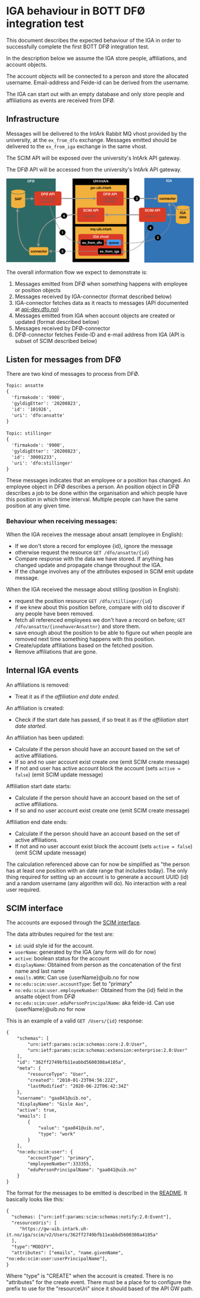# IGA behaviour in BOTT DFØ integration test

This document describes the expected behaviour of the IGA in order to successfully complete
the first BOTT DFØ integration test.

In the description below we assume the IGA store people, affiliations, and account objects.

The account objects will be connected to a person and store the allocated username.
Email-address and Feide-id can be derived from the username.

The IGA can start out with an empty database and only store people and affiliations as
events are received from DFØ.

## Infrastructure

Messages will be delivered to the IntArk Rabbit MQ vhost provided by the
university, at the `ex_from_dfo` exchange. Messages emitted should be delivered
to the `ex_from_iga` exchange in the same vhost.

The SCIM API will be exposed over the university's IntArk API gateway.

The DFØ API will be accessed from the university's IntArk API gateway.

![Diagram showing flow from DFØ to IGA](flow.png)

The overall information flow we expect to demonstrate is:

1. Messages emitted from DFØ when something happens with employee or position objects
2. Messages received by IGA-connector (format described below)
3. IGA-connector fetches data as it reacts to messages (API documented at [api-dev.dfo.no](https://api-dev.dfo.no))
4. Messages emitted from IGA when account objects are created or updated (format described below)
5. Messages received by DFØ-connector
6. DFØ-connector fetches Feide-ID and e-mail address from IGA (API is subset of SCIM described below)

## Listen for messages from DFØ

There are two kind of messages to process from DFØ.

```
Topic: ansatte
{
  'firmakode': '9900',
  'gyldigEtter': '20200823',
  'id': '101926',
  'uri': 'dfo:ansatte'
}

Topic: stillinger
{
  'firmakode': '9900',
  'gyldigEtter': '20200823',
  'id': '30001233',
  'uri': 'dfo:stillinger'
}
```

These messages indicates that an employee or a position has changed.
An employee object in DFØ describes a person.
An position object in DFØ describes a job to be done within the organisation and which people
have this position in which time interval. Multiple people can have the same position at any
given time.

### Behaviour when receiving messages:

When the IGA receives the message about ansatt (employee in English):

* If we don't store a record for employee {id}, ignore the message
* otherwise request the resource `GET /dfo/ansatte/{id}`
* Compare response with the data we have stored. If anything has
  changed update and propagate change throughout the IGA.
* If the change involves any of the attributes exposed
  in SCIM emit update message.

When the IGA received the message about stilling (position in English):

* request the position resource `GET /dfo/stillinger/{id}`
* if we knew about this position before, compare with old
  to discover if any people have been removed.
* fetch all referenced employees we don't have a record on before;
  `GET /dfo/ansatte/{innehaverAnsattnr}` and store them.
* save enough about the position to be able to figure out when people are removed next time
  something happens with this position.
* Create/update affiliations based on the fetched position.
* Remove affiliations that are gone.

## Internal IGA events

An affiliations is removed:

* Treat it as if the _affiliation end date ended_.

An affiliation is created:

* Check if the start date has passed, if so treat it
as if the _affiliation start date started_.

An affiliation has been updated:

* Calculate if the person should have an account based on the
  set of active affiliations.
* If so and no user account exist create one (emit SCIM create message)
* If not and user has active account block the account (sets `active = false`) (emit SCIM update message)


Affiliation start date starts:

* Calculate if the person should have an account based on the
  set of active affiliations.
* If so and no user account exist create one (emit SCIM create message)

Affiliation end date ends:

* Calculate if the person should have an account based on the
  set of active affiliations.
* If not and no user account exist block the account (sets `active = false`) (emit SCIM update message)

The calculation referenced above can for now be simplified as "the person has at least one position with an date range that includes today). The only thing required for setting up an account is to generate a account UUID (id) and a random username (any algorithm will do).  No interaction with a real user required.

## SCIM interface

The accounts are exposed through the [SCIM interface](v01.md).

The data attributes required for the test are:

* `id`: uuid style id for the account.
* `userName`: generated by the IGA (any form will do for now)
* `active`: boolean status for the account
* `displayName`: Obtained from person as the concatenation of the first name and last name
* `emails.WORK`: Can use {userName}@uib.no for now
* `no:edu:scim:user.accountType`: Set to "primary"
* `no:edu:scim:user.employeeNumber`: Obtained from the {id} field in the ansatte object from DFØ
* `no:edu:scim:user.eduPersonPrincipalName`: aka feide-id. Can use {userName}@uib.no for now

This is an example of a valid `GET /Users/{id}` response:

```
{
    "schemas": [
        "urn:ietf:params:scim:schemas:core:2.0:User",
        "urn:ietf:params:scim:schemas:extension:enterprise:2.0:User"
    ],
    "id": "362ff2749bfb11eabbd5600308a4105a",
    "meta": {
        "resourceType": "User",
        "created": "2010-01-23T04:56:22Z",
        "lastModified": "2020-06-22T06:42:34Z"
    },
    "username": "gaa041@uib.no",
    "displayName": "Gisle Aas",
    "active": true,
    "emails": [
        {
            "value": "gaa041@uib.no",
            "type": "work"
        }
    ],
    "no:edu:scim:user": {
        "accountType": "primary",
        "employeeNumber":333355,
        "eduPersonPrincipalName": "gaa041@uib.no"
    }
}
```

The format for the messages to be emitted is described in the [README](README.md). It basically looks like this:

```
{
  "schemas: ["urn:ietf:params:scim:schemas:notify:2.0:Event"],
  "resourceUris": [
     "https://gw-uib.intark.uh-it.no/iga/scim/v2/Users/362ff2749bfb11eabbd5600308a4105a"
  ],
  "type":"MODIFY",
  "attributes": ["emails", "name.givenName", "no:edu:scim:user:userPrincipalName"],
}
```

Where "type" is "CREATE" when the account is created.  There is no "attributes" for the create event.
There must be a place for to configure the prefix to use for the "resourceUri" since it should
based of the API GW path.

